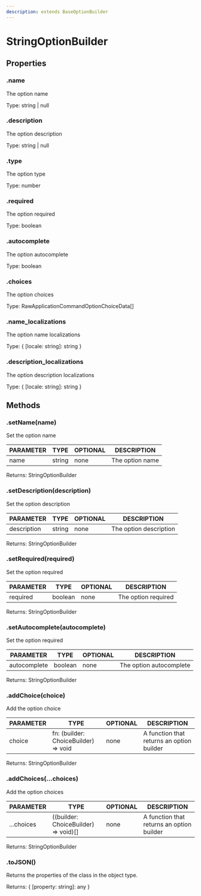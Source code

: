 ```yaml
---
description: extends BaseOptionBuilder
---
```


# StringOptionBuilder

## Properties

### .name

The option name

Type: string | null

### .description

The option description

Type: string | null

### .type

The option type

Type: number

### .required

The option required

Type: boolean

### .autocomplete

The option autocomplete

Type: boolean

### .choices

The option choices

Type: RawApplicationCommandOptionChoiceData\[]

### .name\_localizations

The option name localizations

Type: { \[locale: string]: string }

### .description\_localizations

The option description localizations

Type: { \[locale: string]: string }

## Methods

### .setName(name)

Set the option name

| PARAMETER | TYPE   | OPTIONAL | DESCRIPTION     |
| --------- | ------ | -------- | --------------- |
| name      | string | none     | The option name |

Returns: StringOptionBuilder

### .setDescription(description)

Set the option description

| PARAMETER   | TYPE   | OPTIONAL | DESCRIPTION            |
| ----------- | ------ | -------- | ---------------------- |
| description | string | none     | The option description |

Returns: StringOptionBuilder

### .setRequired(required)

Set the option required

| PARAMETER | TYPE    | OPTIONAL | DESCRIPTION         |
| --------- | ------- | -------- | ------------------- |
| required  | boolean | none     | The option required |

Returns: StringOptionBuilder

### .setAutocomplete(autocomplete)

Set the option required

| PARAMETER    | TYPE    | OPTIONAL | DESCRIPTION             |
| ------------ | ------- | -------- | ----------------------- |
| autocomplete | boolean | none     | The option autocomplete |

Returns: StringOptionBuilder

### .addChoice(choice)

Add the option choice

| PARAMETER | TYPE                                 | OPTIONAL | DESCRIPTION                               |
| --------- | ------------------------------------ | -------- | ----------------------------------------- |
| choice    | fn: (builder: ChoiceBuilder) => void | none     | A function that returns an option builder |

Returns: StringOptionBuilder

### .addChoices(...choices)

Add the option choices

| PARAMETER  | TYPE                                  | OPTIONAL | DESCRIPTION                               |
| ---------- | ------------------------------------- | -------- | ----------------------------------------- |
| ...choices | ((builder: ChoiceBuilder) => void)\[] | none     | A function that returns an option builder |

Returns: StringOptionBuilder

### .toJSON()

Returns the properties of the class in the object type.

Returns: { \[property: string]: any }
